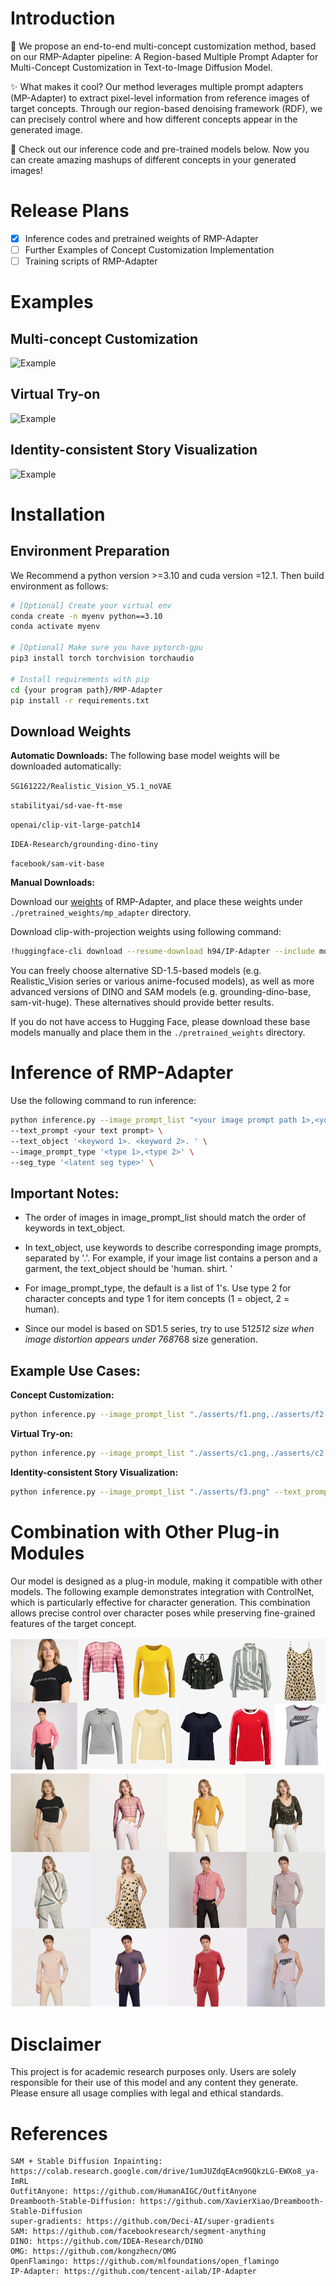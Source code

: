 # Introduction

🎨 We propose an end-to-end multi-concept customization method, based on our RMP-Adapter pipeline: A Region-based Multiple Prompt Adapter for Multi-Concept Customization in Text-to-Image Diffusion Model.

✨ What makes it cool? Our method leverages multiple prompt adapters (MP-Adapter) to extract pixel-level information from reference images of target concepts. Through our region-based denoising framework (RDF), we can precisely control where and how different concepts appear in the generated image.

🚀 Check out our inference code and pre-trained models below. Now you can create amazing mashups of different concepts in your generated images!

# Release Plans
- [x] Inference codes and pretrained weights of RMP-Adapter
- [ ] Further Examples of Concept Customization Implementation
- [ ] Training scripts of RMP-Adapter

#  Examples

## Multi-concept Customization

![Example](./asserts/p3.png)

## Virtual Try-on

![Example](./asserts/p2.png)

## Identity-consistent Story Visualization

![Example](./asserts/p4.png)

# Installation

## Environment Preparation

We Recommend a python version >=3.10 and cuda version =12.1. Then build environment as follows:

```bash
# [Optional] Create your virtual env
conda create -n myenv python==3.10
conda activate myenv

# [Optional] Make sure you have pytorch-gpu
pip3 install torch torchvision torchaudio

# Install requirements with pip
cd {your program path}/RMP-Adapter
pip install -r requirements.txt
```

## Download Weights

**Automatic Downloads:** 
The following base model weights will be downloaded automatically:

`SG161222/Realistic_Vision_V5.1_noVAE`

`stabilityai/sd-vae-ft-mse`

`openai/clip-vit-large-patch14`

`IDEA-Research/grounding-dino-tiny`

`facebook/sam-vit-base`

**Manual Downloads:** 

Download our [weights](https://drive.google.com/file/d/14S0q3VvTr59lVMWO3TXryvXhIK4W6Sjr/view?usp=sharing) of RMP-Adapter, and place these weights under `./pretrained_weights/mp_adapter` directory.

Download clip-with-projection weights using following command:

```bash
!huggingface-cli download --resume-download h94/IP-Adapter --include models/image_encoder/ --local-dir ./RMP-Adapter/pretrained_weights/clip_path/
```

You can freely choose alternative SD-1.5-based models (e.g. Realistic_Vision series or various anime-focused models), as well as more advanced versions of DINO and SAM models (e.g. grounding-dino-base, sam-vit-huge). These alternatives should provide better results.

If you do not have access to Hugging Face, please download these base models manually and place them in the `./pretrained_weights` directory.


# Inference of RMP-Adapter

Use the following command to run inference:

```bash
python inference.py --image_prompt_list "<your image prompt path 1>,<your image prompt path 2>" \
--text_prompt <your text prompt> \
--text_object '<keyword 1>. <keyword 2>. ' \
--image_prompt_type '<type 1>,<type 2>' \
--seg_type '<latent seg type>' \
```

## Important Notes:

- The order of images in image_prompt_list should match the order of keywords in text_object.

- In text_object, use keywords to describe corresponding image prompts, separated by '.'. For example, if your image list contains a person and a garment, the text_object should be 'human. shirt. '

- For image_prompt_type, the default is a list of 1's. Use type 2 for character concepts and type 1 for item concepts (1 = object, 2 = human).

- Since our model is based on SD1.5 series, try to use 512*512 size when image distortion appears under 768*768 size generation.

## Example Use Cases:

**Concept Customization:** 

```bash
python inference.py --image_prompt_list "./asserts/f1.png,./asserts/f2.png" --text_prompt 'photo of a man and a woman, upper body portrait, wearing jeans, street background' --text_object 'woman. man. ' --image_prompt_type '2,2' --seg_type 'dino'
```

**Virtual Try-on:**

```bash
python inference.py --image_prompt_list "./asserts/c1.png,./asserts/c2.png" --text_prompt 'half-protait, a woman wearing a shirt and white long skirt, walking on the street.' --text_object 'shirt. skirt. ' --image_prompt_type '1,1' --seg_type 'sam'
```

**Identity-consistent Story Visualization:**

```bash
python inference.py --image_prompt_list "./asserts/f3.png" --text_prompt 'photo of a girl, wearing a gray t-shirt, playing the guitar, campus background' --text_object 'girl.' --image_prompt_type '2' --seg_type 'dino'
```


# Combination with Other Plug-in Modules

Our model is designed as a plug-in module, making it compatible with other models. The following example demonstrates integration with ControlNet, which is particularly effective for character generation. This combination allows precise control over character poses while preserving fine-grained features of the target concept.

![Example](./asserts/appendix.png)


# Disclaimer

This project is for academic research purposes only. Users are solely responsible for their use of this model and any content they generate. Please ensure all usage complies with legal and ethical standards.

# References

```text
SAM + Stable Diffusion Inpainting: https://colab.research.google.com/drive/1umJUZdqEAcm9GQkzLG-EWXo8_ya-ImRL
OutfitAnyone: https://github.com/HumanAIGC/OutfitAnyone
Dreambooth-Stable-Diffusion: https://github.com/XavierXiao/Dreambooth-Stable-Diffusion
super-gradients: https://github.com/Deci-AI/super-gradients
SAM: https://github.com/facebookresearch/segment-anything
DINO: https://github.com/IDEA-Research/DINO
OMG: https://github.com/kongzhecn/OMG
OpenFlamingo: https://github.com/mlfoundations/open_flamingo
IP-Adapter: https://github.com/tencent-ailab/IP-Adapter
```
